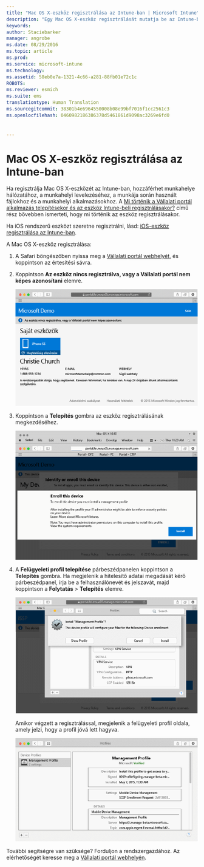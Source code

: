 ```yaml
---
title: "Mac OS X-eszköz regisztrálása az Intune-ban | Microsoft Intune"
description: "Egy Mac OS X-eszköz regisztrálását mutatja be az Intune-ban"
keywords: 
author: Staciebarker
manager: angrobe
ms.date: 08/29/2016
ms.topic: article
ms.prod: 
ms.service: microsoft-intune
ms.technology: 
ms.assetid: 58eb0e7a-1321-4c66-a281-88fb01e72c1c
ROBOTS: 
ms.reviewer: esmich
ms.suite: ems
translationtype: Human Translation
ms.sourcegitcommit: 38301b4e6964550008b08e99bf7016f1cc2561c3
ms.openlocfilehash: 0460982186386378d5461861d9098ac3269e6fd0


---
```



# Mac OS X-eszköz regisztrálása az Intune-ban

Ha regisztrálja Mac OS X-eszközét az Intune-ban, hozzáférhet munkahelye hálózatához, a munkahelyi levelezéséhez, a munkája során használt fájlokhoz és a munkahelyi alkalmazásokhoz. A [Mi történik a Vállalati portál alkalmazás telepítésekor és az eszköz Intune-beli regisztrálásakor?](what-happens-if-you-install-the-company-portal-app-and-enroll-your-device-in-intune-ios.md) című rész bővebben ismerteti, hogy mi történik az eszköz regisztrálásakor.

Ha iOS rendszerű eszközt szeretne regisztrálni, lásd: [iOS-eszköz regisztrálása az Intune-ban](enroll-your-device-in-intune-ios.md).


A Mac OS X-eszköz regisztrálása:

1.  A Safari böngészőben nyissa meg a [Vállalati portál webhelyét](https://portal.manage.microsoft.com), és koppintson az értesítési sávra.

2.  Koppintson **Az eszköz nincs regisztrálva, vagy a Vállalati portál nem képes azonosítani** elemre.

    ![device-not-enrolled](./media/1-macosx-enroll-tap-enroll.png)

3.  Koppintson a **Telepítés** gombra az eszköz regisztrálásának megkezdéséhez.

    ![tap-install-to-enroll](./media/2-macosx-enroll--install-button.png)

4.  A **Felügyeleti profil telepítése** párbeszédpanelen koppintson a **Telepítés** gombra. Ha megjelenik a hitelesítő adatai megadását kérő párbeszédpanel, írja be a felhasználónevét és jelszavát, majd koppintson a **Folytatás** &gt; **Telepítés** elemre.

    ![install-management-profile](./media/3-macosx-enroll-tap-install.png)

    Amikor végzett a regisztrálással, megjelenik a felügyeleti profil oldala, amely jelzi, hogy a profil jóvá lett hagyva.

    ![management-profile-verified](./media/4-macosx-enroll-done.png)

További segítségre van szüksége? Forduljon a rendszergazdához. Az elérhetőségét keresse meg a [Vállalati portál webhelyén](http://portal.manage.microsoft.com).




<!--HONumber=Aug16_HO5-->


